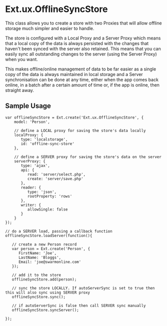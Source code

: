 # Ext.ux.OfflineSyncStore

This class allows you to create a store with two Proxies that will allow offline storage much simpler and easier to handle.

The store is configured with a Local Proxy and a Server Proxy which means that a local copy of the data is always persisted with the changes that haven't been
synced with the server also retained. This means that you can easily sync all outstanding changes to the server (using the Server Proxy) when you want.

This makes offline/online management of data to be far easier as a single copy of the data is always maintained in local storage and a Server synchronisation
can be done at any time, either when the app comes back online, in a batch after a certain amount of time or, if the app is online, then straight away.

## Sample Usage

    var offlineSyncStore = Ext.create('Ext.ux.OfflineSyncStore', {
        model: 'Person',

        // define a LOCAL proxy for saving the store's data locally
        localProxy: {
           type: 'localstorage',
           id: 'offline-sync-store'
        },

        // define a SERVER proxy for saving the store's data on the server
        serverProxy: {
           type: 'ajax',
           api: {
              read: 'server/select.php',
              create: 'server/save.php'
           },
           reader: {
              type: 'json',
              rootProperty: 'rows'
           },
           writer: {
              allowSingle: false
           }
        }
    });

    // do a SERVER load, passing a callback function
    offlineSyncStore.loadServer(function(){

       // create a new Person record
       var person = Ext.create('Person', {
          FirstName: 'Joe',
          LastName: 'Bloggs',
          Email: 'joe@swarmonline.com'
       });

       // add it to the store
       offlineSyncStore.add(person);

       // sync the store LOCALLY. If autoServerSync is set to true then this will also sync using SERVER proxy
       offlineSyncStore.sync();
       
       // if autoServerSync is false then call SERVER sync manually
       offlineSyncStore.syncServer();

    });